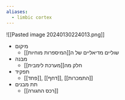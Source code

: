```yaml
---
aliases:
  - limbic cortex
---
```

![[Pasted image 20240130224013.png]]
- מיקום
	- שוליים מדיאליים של ה[[המיספרות מוחיות]]
- מבנה
	- חלק מה[[מערכת לימבית]]
- תפקיד
	- [[פחד]], [[דחף]], [[התמכרות]]
- תת מבנים
	- [[רכס החגורה]]

